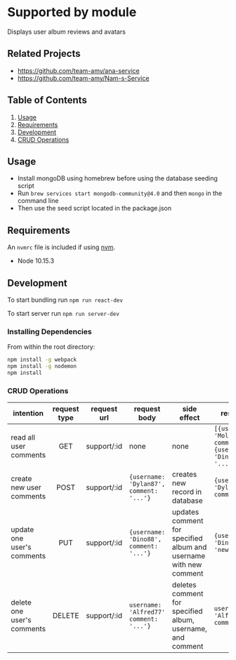# Supported by module

Displays user album reviews and avatars

## Related Projects

  - https://github.com/team-amy/ana-service
  - https://github.com/team-amy/Nam-s-Service

## Table of Contents

1. [Usage](#Usage)
1. [Requirements](#requirements)
1. [Development](#development)
1. [CRUD Operations](#CRUDoperations)

## Usage

- Install mongoDB using homebrew before using the database seeding script
- Run `brew services start mongodb-community@4.0` and then `mongo` in the command line
- Then use the seed script located in the package.json

## Requirements

An `nvmrc` file is included if using [nvm](https://github.com/creationix/nvm).

- Node 10.15.3

## Development

To start bundling run `npm run react-dev`

To start server run `npm run server-dev`

### Installing Dependencies

From within the root directory:

```sh
npm install -g webpack
npm install -g nodemon
npm install
```

### CRUD Operations

|intention                  | request type  | request url       | request body             | side effect         | response body 
|---------------------------|:-------------:|-------------------|--------------------------|---------------------|----------------------------------------------|
| read all user comments    | GET           | support/:id       | none             | none                | `[{username: 'Molly.Parsian17', comment: '...'}, {username: 'Dino88', comment: '...'}]` |
| create new user comments  | POST          | support/:id       | `{username: 'Dylan87', comment: '...'}`| creates new record in database | `{username: 'Dylan87', comment: '...'}` |
| update one user's comments | PUT           | support/:id       | `{username: 'Dino88', comment: '...'}` | updates comment for specified album and username with new comment | `{username: 'Dino88', comment: 'new...comment'}` |
| delete one user's comments | DELETE        | support/:id       | `username: 'Alfred77' comment: '...'}` | deletes comment for specified album, username, and comment | `username: 'Alfred77' comment: '...'}` |


